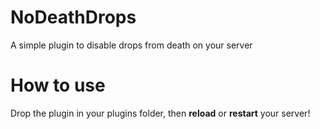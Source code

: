 # NoDeathDrops
A simple plugin to disable drops from death on your server

# How to use
Drop the plugin in your plugins folder, then **reload** or **restart** your server!
